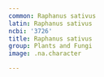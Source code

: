 ```yaml
---
common: Raphanus sativus
latin: Raphanus sativus
ncbi: '3726'
title: Raphanus sativus
group: Plants and Fungi
image: .na.character

---
```

